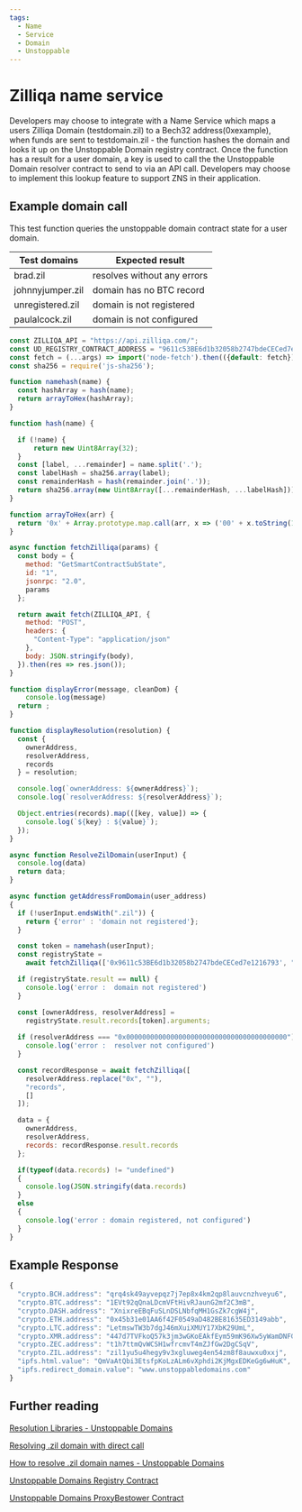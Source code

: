 ```yaml
---
tags:
  - Name
  - Service
  - Domain
  - Unstoppable
---
```


# Zilliqa name service

Developers may choose to integrate with a Name Service which maps a users Zilliqa Domain (testdomain.zil) to a Bech32 address(0xexample), when funds are sent to testdomain.zil - the function hashes the domain and looks it up on the Unstoppable Domain registry contract. Once the function has a result for a user domain, a key is used to call the the Unstoppable Domain resolver contract to send to via an API call. Developers may choose to implement this lookup feature to support ZNS in their application.

## Example domain call

This test function queries the unstoppable domain contract state for a user domain.

| Test domains     | Expected result             |
|------------------|-----------------------------|
| brad.zil         | resolves without any errors |
| johnnyjumper.zil | domain has no BTC record    |
| unregistered.zil | domain is not registered    |
| paulalcock.zil   | domain is not configured    |

```js
const ZILLIQA_API = "https://api.zilliqa.com/";
const UD_REGISTRY_CONTRACT_ADDRESS = "9611c53BE6d1b32058b2747bdeCECed7e1216793";
const fetch = (...args) => import('node-fetch').then(({default: fetch}) => fetch(...args));
const sha256 = require('js-sha256');

function namehash(name) {
  const hashArray = hash(name);
  return arrayToHex(hashArray);
}

function hash(name) {

  if (!name) {
      return new Uint8Array(32);
  }
  const [label, ...remainder] = name.split('.');
  const labelHash = sha256.array(label);
  const remainderHash = hash(remainder.join('.'));
  return sha256.array(new Uint8Array([...remainderHash, ...labelHash]));
}

function arrayToHex(arr) {
  return '0x' + Array.prototype.map.call(arr, x => ('00' + x.toString(16)).slice(-2)).join('');
}

async function fetchZilliqa(params) {
  const body = {
    method: "GetSmartContractSubState",
    id: "1",
    jsonrpc: "2.0",
    params
  };

  return await fetch(ZILLIQA_API, {
    method: "POST",
    headers: {
      "Content-Type": "application/json"
    },
    body: JSON.stringify(body),
  }).then(res => res.json());
}

function displayError(message, cleanDom) {
    console.log(message)
  return ;
}

function displayResolution(resolution) {
  const {
    ownerAddress,
    resolverAddress,
    records
  } = resolution;

  console.log(`ownerAddress: ${ownerAddress}`);
  console.log(`resolverAddress: ${resolverAddress}`);

  Object.entries(records).map(([key, value]) => {
    console.log(`${key} : ${value}`);
  });
}

async function ResolveZilDomain(userInput) {
  console.log(data)
  return data;
}

async function getAddressFromDomain(user_address)
{
  if (!userInput.endsWith(".zil")) {
    return {'error' : 'domain not registered'};
  }

  const token = namehash(userInput);
  const registryState =
    await fetchZilliqa(['0x9611c53BE6d1b32058b2747bdeCECed7e1216793', "records", [token]]);

  if (registryState.result == null) {
    console.log('error :  domain not registered')
  }

  const [ownerAddress, resolverAddress] = 
    registryState.result.records[token].arguments;
  
  if (resolverAddress === "0x0000000000000000000000000000000000000000") {
    console.log('error :  resolver not configured')
  }

  const recordResponse = await fetchZilliqa([
    resolverAddress.replace("0x", ""),
    "records",
    []
  ]);

  data = {
    ownerAddress,
    resolverAddress,
    records: recordResponse.result.records
  };

  if(typeof(data.records) != "undefined")
  {
    console.log(JSON.stringify(data.records)
  }
  else
  {
    console.log('error : domain registered, not configured')
  }
}
```

## Example Response

```js
{
  "crypto.BCH.address": "qrq4sk49ayvepqz7j7ep8x4km2qp8lauvcnzhveyu6",
  "crypto.BTC.address": "1EVt92qQnaLDcmVFtHivRJaunG2mf2C3mB",
  "crypto.DASH.address": "XnixreEBqFuSLnDSLNbfqMH1GsZk7cgW4j",
  "crypto.ETH.address": "0x45b31e01AA6f42F0549aD482BE81635ED3149abb",
  "crypto.LTC.address": "LetmswTW3b7dgJ46mXuiXMUY17XbK29UmL",
  "crypto.XMR.address": "447d7TVFkoQ57k3jm3wGKoEAkfEym59mK96Xw5yWamDNFGaLKW5wL2qK5RMTDKGSvYfQYVN7dLSrLdkwtKH3hwbSCQCu26d",
  "crypto.ZEC.address": "t1h7ttmQvWCSH1wfrcmvT4mZJfGw2DgCSqV",
  "crypto.ZIL.address": "zil1yu5u4hegy9v3xgluweg4en54zm8f8auwxu0xxj",
  "ipfs.html.value": "QmVaAtQbi3EtsfpKoLzALm6vXphdi2KjMgxEDKeGg6wHuK",
  "ipfs.redirect_domain.value": "www.unstoppabledomains.com"
}
```

## Further reading

[Resolution Libraries - Unstoppable Domains](https://docs.unstoppabledomains.com/send-and-receive-crypto-payments/resolution-libraries)

[Resolving .zil domain with direct call](https://docs.unstoppabledomains.com/send-and-receive-crypto-payments/direct-blockchain-calls/resolve-.zil-without-libraries)

[How to resolve .zil domain names - Unstoppable Domains](https://medium.com/unstoppabledomains/how-to-resolve-zil-domain-names-f43da8fe37a9)

[Unstoppable Domains Registry Contract](https://viewblock.io/zilliqa/address/zil1jcgu2wlx6xejqk9jw3aaankw6lsjzeunx2j0jz?tab=state)

[Unstoppable Domains ProxyBestower Contract](https://viewblock.io/zilliqa/address/zil15yw7wej02h6mm7z5f2dvwytfr5qn0z6vlwqug6?tab=state)